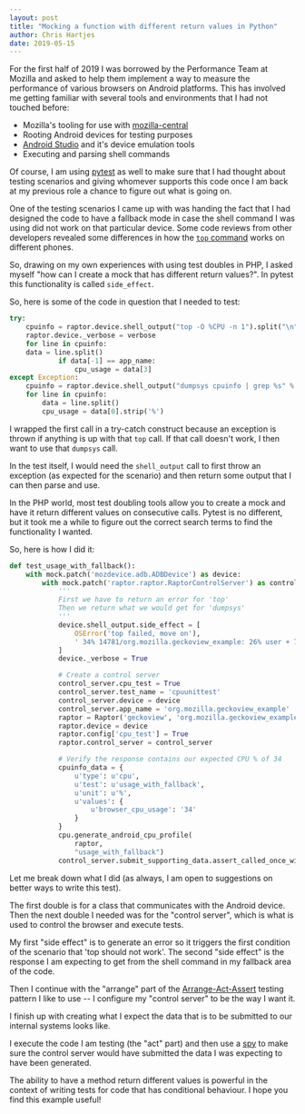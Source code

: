 ```yaml
---
layout: post
title: "Mocking a function with different return values in Python"
author: Chris Hartjes
date: 2019-05-15
---
```


For the first half of 2019 I was borrowed by the Performance Team
at Mozilla and asked to help them implement a way to measure the
performance of various browsers on Android platforms. This has
involved me getting familiar with several tools and environments
that I had not touched before:

* Mozilla's tooling for use with [mozilla-central](https://hg.mozilla.org/mozilla-central)
* Rooting Android devices for testing purposes
* [Android Studio](https://developer.android.com/studio/) and it's device emulation tools
* Executing and parsing shell commands

Of course, I am using [pytest](https://docs.pytest.org/en/latest/) as well to make sure
that I had thought about testing scenarios and giving whomever
supports this code once I am back at my previous role a chance
to figure out what is going on.

One of the testing scenarios I came up with was handing the fact that I
had designed the code to have a fallback mode in case the
shell command I was using did not work on that particular
device. Some code reviews from other developers revealed
some differences in how the [`top` command](https://www.unixtutorial.org/commands/top)
works on different phones.

So, drawing  on my own experiences with using test
doubles in PHP, I asked myself "how can I create
a mock that has different return values?". In
pytest this functionality is called `side_effect`.

So, here is some of the code in question that I needed
to test:

```python
try:
    cpuinfo = raptor.device.shell_output("top -O %CPU -n 1").split("\n")
    raptor.device._verbose = verbose
    for line in cpuinfo:
   	data = line.split()
            if data[-1] == app_name:
                cpu_usage = data[3]
except Exception:
    cpuinfo = raptor.device.shell_output("dumpsys cpuinfo | grep %s" % app_name).split("\n")
    for line in cpuinfo:
        data = line.split()
        cpu_usage = data[0].strip('%')
```

I wrapped the first call in a try-catch construct because
an exception is thrown if anything is up with that `top`
call. If that call doesn't work, I then want to use that
`dumpsys` call.

In the test itself, I would need the `shell_output` call
to first throw an exception (as expected for the scenario)
and then return some output that I can then parse and use.

In the PHP world, most test doubling tools allow you to
create a mock and have it return different values on
consecutive calls. Pytest is no different, but it took
me a while to figure out the correct search terms to find
the functionality I wanted.

So, here is how I did it:

```python
def test_usage_with_fallback():
    with mock.patch('mozdevice.adb.ADBDevice') as device:
        with mock.patch('raptor.raptor.RaptorControlServer') as control_server:
            '''
            First we have to return an error for 'top'
            Then we return what we would get for 'dumpsys'
            '''
            device.shell_output.side_effect = [
                OSError('top failed, move on'),
                ' 34% 14781/org.mozilla.geckoview_example: 26% user + 7.5% kernel'
            ]
            device._verbose = True

            # Create a control server
            control_server.cpu_test = True
            control_server.test_name = 'cpuunittest'
            control_server.device = device
            control_server.app_name = 'org.mozilla.geckoview_example'
            raptor = Raptor('geckoview', 'org.mozilla.geckoview_example', cpu_test=True)
            raptor.device = device
            raptor.config['cpu_test'] = True
            raptor.control_server = control_server

            # Verify the response contains our expected CPU % of 34
            cpuinfo_data = {
                u'type': u'cpu',
                u'test': u'usage_with_fallback',
                u'unit': u'%',
                u'values': {
                    u'browser_cpu_usage': '34'
                }
            }
            cpu.generate_android_cpu_profile(
                raptor,
                "usage_with_fallback")
            control_server.submit_supporting_data.assert_called_once_with(cpuinfo_data)
```

Let me break down what I did (as always, I am open to
suggestions on better ways to write this test).

The first double is for a class that communicates with the
Android device. Then the next double I needed was for the
"control server", which is what is used to control the
browser and execute tests. 

My first "side effect" is to generate an error so it
triggers the first condition of the scenario that
'top should not work'. The second "side effect" is
the response I am expecting to get from the shell
command in my fallback area of the code.

Then I continue with the "arrange" part of the [Arrange-Act-Assert](http://wiki.c2.com/?ArrangeActAssert)
testing pattern I like to use -- I configure my
"control server" to be the way I want it.

I finish up with creating what I expect the data
that is to be submitted to our internal systems
looks like.

I execute the code I am testing (the "act" part)
and then use a [spy](https://github.com/testdouble/contributing-tests/wiki/spy)
to make sure the control server would have submitted
the data I was expecting to have been generated.

The ability to have a method return different values
is powerful in the context of writing tests for code
that has conditional behaviour. I hope you find this
example useful!
